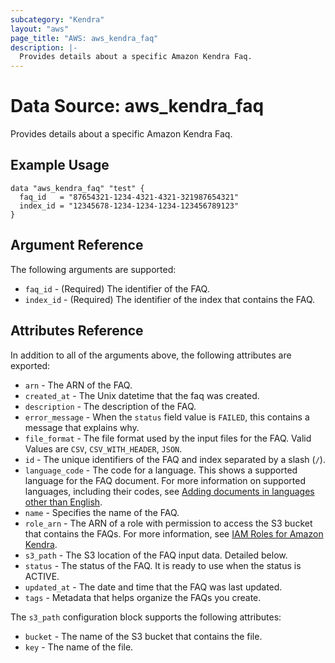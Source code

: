 ```yaml
---
subcategory: "Kendra"
layout: "aws"
page_title: "AWS: aws_kendra_faq"
description: |-
  Provides details about a specific Amazon Kendra Faq.
---
```


# Data Source: aws_kendra_faq

Provides details about a specific Amazon Kendra Faq.

## Example Usage

```hcl
data "aws_kendra_faq" "test" {
  faq_id   = "87654321-1234-4321-4321-321987654321"
  index_id = "12345678-1234-1234-1234-123456789123"
}
```

## Argument Reference

The following arguments are supported:

* `faq_id` - (Required) The identifier of the FAQ.
* `index_id` - (Required) The identifier of the index that contains the FAQ.

## Attributes Reference

In addition to all of the arguments above, the following attributes are exported:

* `arn` - The ARN of the FAQ.
* `created_at` - The Unix datetime that the faq was created.
* `description` - The description of the FAQ.
* `error_message` - When the `status` field value is `FAILED`, this contains a message that explains why.
* `file_format` - The file format used by the input files for the FAQ. Valid Values are `CSV`, `CSV_WITH_HEADER`, `JSON`.
* `id` - The unique identifiers of the FAQ and index separated by a slash (`/`).
* `language_code` - The code for a language. This shows a supported language for the FAQ document. For more information on supported languages, including their codes, see [Adding documents in languages other than English](https://docs.aws.amazon.com/kendra/latest/dg/in-adding-languages.html).
* `name` - Specifies the name of the FAQ.
* `role_arn` - The ARN of a role with permission to access the S3 bucket that contains the FAQs. For more information, see [IAM Roles for Amazon Kendra](https://docs.aws.amazon.com/kendra/latest/dg/iam-roles.html).
* `s3_path` - The S3 location of the FAQ input data. Detailed below.
* `status` - The status of the FAQ. It is ready to use when the status is ACTIVE.
* `updated_at` - The date and time that the FAQ was last updated.
* `tags` - Metadata that helps organize the FAQs you create.

The `s3_path` configuration block supports the following attributes:

* `bucket` - The name of the S3 bucket that contains the file.
* `key` - The name of the file.
